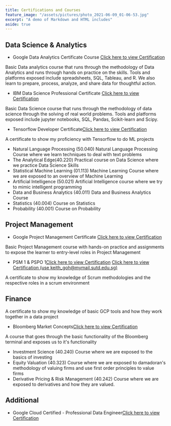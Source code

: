 ```yaml
---
title: Certifications and Courses   
feature_image: "/assets/pictures/photo_2021-06-09_01-06-53.jpg"
excerpt: "A demo of Markdown and HTML includes"
aside: true
---
```

## Data Science & Analytics
* Google Data Analytics Certificate
Course [Click here to view Certification](https://www.credly.com/badges/098c7413-b489-4d31-b6a1-0dc9e79ee982?source=linked_in_profile) 

Basic Data analytics course that runs through the methodology of Data Analytics and runs through hands on practice on the skills. Tools and platforms exposed include spreadsheets, SQL, Tableau, and R. We also learn to prepare, process, analyze, and share data for thoughtful action.
* IBM Data Science Professional Certificate [Click here to view Certification](https://www.credly.com/badges/c7bb08f6-7d7f-492a-b967-e97712e8d970/linked_in_profile) 

Basic Data Science course that runs through the methodology of data science through the solving of real world problems. Tools and platforms exposed include jupyter notebooks, SQL, Pandas, Scikit-learn and Scipy.


* Tensorflow Developer Certificate[Click here to view Certification](https://www.credential.net/c0462895-16cb-4f5f-b2c9-90e1d3a32de9#gs.2uaok9) 

A certificate to show my proficiency with Tensorflow to do ML projects

* Natural Language Processing (50.040)
Natural Language Processing Course where we learn techniques to deal with text problems
* The Analytical Edge(40.220)
Practical course on Data Science where we practice Data Science Skills
* Statistical Machine Learning (01.113)
Machine Learning Course where we are exposed to an overview of Machine Learning
* Artificial Intelligence (50.021)
Artificial Intelligence course where we try to mimic intelligent programming
* Data and Business Analytics (40.011)
Data and Business Analytics Course
* Statistics (40.004)
Course on Statistics
* Probability (40.001)
Course on Probability
## Project Management
* Google Project Management Certificate [Click here to view Certification](https://www.credly.com/badges/86038e1e-27ba-4f9f-b4e4-32a27efb0e1d?source=linked_in_profile) 

Basic Project Management course with hands-on practice and assignments to expose the learner to entry-level roles in Project Management

* PSM 1 & PSPO 1[Click here to view Certification](https://www.scrum.org/certificates/553335) [Click here to view Certification (use keith_goh@mymail.sutd.edu.sg)](https://www.scrum.org/certificates/553758) 

A certificate to show my knowledge of Scrum methodologies and the respective roles in a scrum environment

## Finance

A certificate to show my knowledge of basic GCP tools and how they work together in a data project
* Bloomberg Market Concepts[Click here to view Certification](https://www.credential.net/fm8j0dzh) 

A course that goes through the basic functionality of the Bloomberg terminal and exposes us to it's functionality

* Investment Science (40.240)
Course where we are exposed to the basics of investing
* Equity Valuation (40.323)
Course where we are exposed to damadoran's methodology of valuing firms and use first order principles to value firms
* Derivative Pricing & Risk Management (40.242)
Course where we are exposed to derivatives and how they are valued.

## Additional

* Google Cloud Certified - Professional Data Engineer[Click here to view Certification](https://www.credential.net/fm8j0dzh) 

